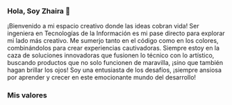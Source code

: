 ### Hola, Soy Zhaira 👋

¡Bienvenido a mi espacio creativo donde las ideas cobran vida! Ser ingeniera en Tecnologías de la Información es mi pase directo para explorar mi lado más creativo. Me sumerjo tanto en el código como en los colores, combinándolos para crear experiencias cautivadoras. Siempre estoy en la caza de soluciones innovadoras que fusionen lo técnico con lo artístico, buscando productos que no solo funcionen de maravilla, ¡sino que también hagan brillar los ojos! Soy una entusiasta de los desafíos, ¡siempre ansiosa por aprender y crecer en este emocionante mundo del desarrollo! 

### Mis valores

